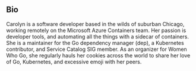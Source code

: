 ## Bio

Carolyn is a software developer based in the wilds of suburban Chicago, working remotely on the Microsoft Azure Containers team. Her passion is developer tools, and automating all the things with a sidecar of containers. She is a maintainer for the Go dependency manager (dep), a Kubernetes contributor, and Service Catalog SIG member. As an organizer for Women Who Go, she regularly hauls her cookies across the world to share her love of Go, Kubernetes, and excessive emoji with her peers.
